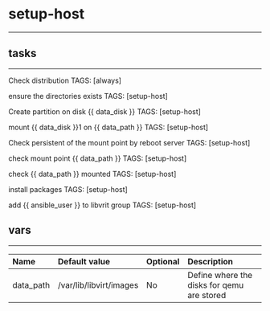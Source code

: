 # setup-host
------------

## tasks
--------
Check distribution   TAGS: [always]

ensure the directories exists        TAGS: [setup-host]

Create partition on disk {{ data_disk }}     TAGS: [setup-host]        

mount {{ data_disk }}1 on {{ data_path }}    TAGS: [setup-host]        

Check persistent of the mount point by reboot server TAGS: [setup-host]

check mount point {{ data_path }}    TAGS: [setup-host]

check {{ data_path }} mounted        TAGS: [setup-host]

install packages     TAGS: [setup-host]

add {{ ansible_user }} to libvrit group      TAGS: [setup-host]

## vars
-------

| Name | Default value | Optional | Description |
|:-----|:--------------|:---------|:------------|
| data_path | /var/lib/libvirt/images | No | Define where the disks for qemu are stored |